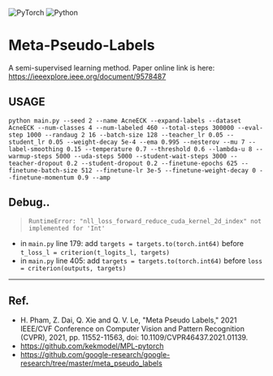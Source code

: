 ![PyTorch](https://img.shields.io/badge/PyTorch-%3D1.9.1-informational)
![Python](https://img.shields.io/badge/Python-%3E%3D3.8-blue)
# Meta-Pseudo-Labels
A semi-supervised learning method. Paper online link is here: https://ieeexplore.ieee.org/document/9578487

## USAGE
```basch
python main.py --seed 2 --name AcneECK --expand-labels --dataset AcneECK --num-classes 4 --num-labeled 460 --total-steps 300000 --eval-step 1000 --randaug 2 16 --batch-size 128 --teacher_lr 0.05 --student_lr 0.05 --weight-decay 5e-4 --ema 0.995 --nesterov --mu 7 --label-smoothing 0.15 --temperature 0.7 --threshold 0.6 --lambda-u 8 --warmup-steps 5000 --uda-steps 5000 --student-wait-steps 3000 --teacher-dropout 0.2 --student-dropout 0.2 --finetune-epochs 625 --finetune-batch-size 512 --finetune-lr 3e-5 --finetune-weight-decay 0 --finetune-momentum 0.9 --amp
```





## Debug..
> `RuntimeError: "nll_loss_forward_reduce_cuda_kernel_2d_index" not implemented for 'Int'`
- in `main.py` line 179: add `targets = targets.to(torch.int64)` before `t_loss_l = criterion(t_logits_l, targets)`
- in `main.py` line 405: add `targets = targets.to(torch.int64)` before `loss = criterion(outputs, targets)`


---

## Ref.
- H. Pham, Z. Dai, Q. Xie and Q. V. Le, "Meta Pseudo Labels," 2021 IEEE/CVF Conference on Computer Vision and Pattern Recognition (CVPR), 2021, pp. 11552-11563, doi: 10.1109/CVPR46437.2021.01139.
- https://github.com/kekmodel/MPL-pytorch
- https://github.com/google-research/google-research/tree/master/meta_pseudo_labels
